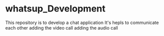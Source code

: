 # whatsup_Development
This repository is to develop a chat application
It's  hepls to communicate each other
adding the video call
adding the audio call
